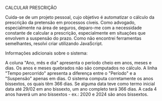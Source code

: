 CALCULAR PRESCRIÇÃO

Cuida-se de um projeto pessoal, cujo objetivo é automatizar o cálculo da prescrição da pretensão em processos cíveis. Como advogado, especialmente na área de seguros, deparo-me com a necessidade constante de calcular a prescrição, especialmente em situações que envolvem a suspensão do prazo. Como não encontrei ferramentas semelhantes, resolvi criar utilizando JavaScript.

Informações adicionais sobre o sistema:

A coluna "Ano, mês e dia" apresenta o período cheio em anos, meses e dias. Os anos e meses quebrados não são computados no cálculo.
A linha "Tempo percorrido" apresenta a diferença entre o "Período" e a "Suspensão" apenas em dias.
O sistema computa corretamente os anos bissextos, os quais têm 366 dias. Se alguma data teve como termo inicial data até 29/02 em ano bissexto, um ano completo terá 366 dias.
A cada 4 anos haverá um ano bissextos - ex.: 2020 e 2024 são anos bissextos.
